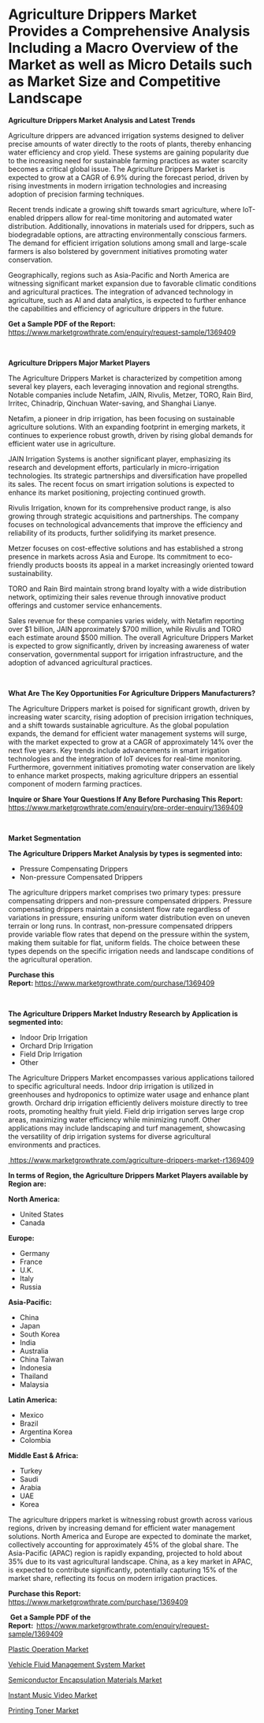<p><h1>Agriculture Drippers Market Provides a Comprehensive Analysis Including a Macro Overview of the Market as well as Micro Details such as Market Size and Competitive Landscape</h1></p><p><strong>Agriculture Drippers Market Analysis and Latest Trends</strong></p>
<p><p>Agriculture drippers are advanced irrigation systems designed to deliver precise amounts of water directly to the roots of plants, thereby enhancing water efficiency and crop yield. These systems are gaining popularity due to the increasing need for sustainable farming practices as water scarcity becomes a critical global issue. The Agriculture Drippers Market is expected to grow at a CAGR of 6.9% during the forecast period, driven by rising investments in modern irrigation technologies and increasing adoption of precision farming techniques.</p><p>Recent trends indicate a growing shift towards smart agriculture, where IoT-enabled drippers allow for real-time monitoring and automated water distribution. Additionally, innovations in materials used for drippers, such as biodegradable options, are attracting environmentally conscious farmers. The demand for efficient irrigation solutions among small and large-scale farmers is also bolstered by government initiatives promoting water conservation.</p><p>Geographically, regions such as Asia-Pacific and North America are witnessing significant market expansion due to favorable climatic conditions and agricultural practices. The integration of advanced technology in agriculture, such as AI and data analytics, is expected to further enhance the capabilities and efficiency of agriculture drippers in the future.</p></p>
<p><strong>Get a Sample PDF of the Report:&nbsp;</strong> <a href="https://www.marketgrowthrate.com/enquiry/request-sample/1369409">https://www.marketgrowthrate.com/enquiry/request-sample/1369409</a></p>
<p>&nbsp;</p>
<p><strong>Agriculture Drippers Major Market Players</strong></p>
<p><p>The Agriculture Drippers Market is characterized by competition among several key players, each leveraging innovation and regional strengths. Notable companies include Netafim, JAIN, Rivulis, Metzer, TORO, Rain Bird, Irritec, Chinadrip, Qinchuan Water-saving, and Shanghai Lianye.</p><p>Netafim, a pioneer in drip irrigation, has been focusing on sustainable agriculture solutions. With an expanding footprint in emerging markets, it continues to experience robust growth, driven by rising global demands for efficient water use in agriculture.</p><p>JAIN Irrigation Systems is another significant player, emphasizing its research and development efforts, particularly in micro-irrigation technologies. Its strategic partnerships and diversification have propelled its sales. The recent focus on smart irrigation solutions is expected to enhance its market positioning, projecting continued growth.</p><p>Rivulis Irrigation, known for its comprehensive product range, is also growing through strategic acquisitions and partnerships. The company focuses on technological advancements that improve the efficiency and reliability of its products, further solidifying its market presence.</p><p>Metzer focuses on cost-effective solutions and has established a strong presence in markets across Asia and Europe. Its commitment to eco-friendly products boosts its appeal in a market increasingly oriented toward sustainability.</p><p>TORO and Rain Bird maintain strong brand loyalty with a wide distribution network, optimizing their sales revenue through innovative product offerings and customer service enhancements.</p><p>Sales revenue for these companies varies widely, with Netafim reporting over $1 billion, JAIN approximately $700 million, while Rivulis and TORO each estimate around $500 million. The overall Agriculture Drippers Market is expected to grow significantly, driven by increasing awareness of water conservation, governmental support for irrigation infrastructure, and the adoption of advanced agricultural practices.</p></p>
<p>&nbsp;</p>
<p><strong>What Are The Key Opportunities For Agriculture Drippers Manufacturers?</strong></p>
<p><p>The Agriculture Drippers market is poised for significant growth, driven by increasing water scarcity, rising adoption of precision irrigation techniques, and a shift towards sustainable agriculture. As the global population expands, the demand for efficient water management systems will surge, with the market expected to grow at a CAGR of approximately 14% over the next five years. Key trends include advancements in smart irrigation technologies and the integration of IoT devices for real-time monitoring. Furthermore, government initiatives promoting water conservation are likely to enhance market prospects, making agriculture drippers an essential component of modern farming practices.</p></p>
<p><strong>Inquire or Share Your Questions If Any Before Purchasing This Report:</strong> <a href="https://www.marketgrowthrate.com/enquiry/pre-order-enquiry/1369409">https://www.marketgrowthrate.com/enquiry/pre-order-enquiry/1369409</a></p>
<p>&nbsp;</p>
<p><strong>Market Segmentation</strong></p>
<p><strong>The Agriculture Drippers Market Analysis by types is segmented into:</strong></p>
<p><ul><li>Pressure Compensating Drippers</li><li>Non-pressure Compensated Drippers</li></ul></p>
<p><p>The agriculture drippers market comprises two primary types: pressure compensating drippers and non-pressure compensated drippers. Pressure compensating drippers maintain a consistent flow rate regardless of variations in pressure, ensuring uniform water distribution even on uneven terrain or long runs. In contrast, non-pressure compensated drippers provide variable flow rates that depend on the pressure within the system, making them suitable for flat, uniform fields. The choice between these types depends on the specific irrigation needs and landscape conditions of the agricultural operation.</p></p>
<p><strong>Purchase this Report:&nbsp;</strong><a href="https://www.marketgrowthrate.com/purchase/1369409">https://www.marketgrowthrate.com/purchase/1369409</a></p>
<p>&nbsp;</p>
<p><strong>The Agriculture Drippers Market Industry Research by Application is segmented into:</strong></p>
<p><ul><li>Indoor Drip Irrigation</li><li>Orchard Drip Irrigation</li><li>Field Drip Irrigation</li><li>Other</li></ul></p>
<p><p>The Agriculture Drippers Market encompasses various applications tailored to specific agricultural needs. Indoor drip irrigation is utilized in greenhouses and hydroponics to optimize water usage and enhance plant growth. Orchard drip irrigation efficiently delivers moisture directly to tree roots, promoting healthy fruit yield. Field drip irrigation serves large crop areas, maximizing water efficiency while minimizing runoff. Other applications may include landscaping and turf management, showcasing the versatility of drip irrigation systems for diverse agricultural environments and practices.</p></p>
<p><a href="https://www.marketgrowthrate.com/agriculture-drippers-market-r1369409">&nbsp;https://www.marketgrowthrate.com/agriculture-drippers-market-r1369409</a></p>
<p><strong>In terms of Region, the Agriculture Drippers Market Players available by Region are:</strong></p>
<p>
    <p> <strong> North America: </strong>
        <ul>
            <li>United States</li>
            <li>Canada</li>
        </ul>
        </p> 
    <p> <strong> Europe: </strong>
        <ul>
            <li>Germany</li>
            <li>France</li>
            <li>U.K.</li>
            <li>Italy</li>
            <li>Russia</li>
        </ul>
        </p> 
    <p> <strong> Asia-Pacific: </strong>
        <ul>
            <li>China</li>
            <li>Japan</li>
            <li>South Korea</li>
            <li>India</li>
            <li>Australia</li>
            <li>China Taiwan</li>
            <li>Indonesia</li>
            <li>Thailand</li>
            <li>Malaysia</li>
        </ul>
        </p> 
    <p> <strong> Latin America: </strong>
        <ul>
            <li>Mexico</li>
            <li>Brazil</li>
            <li>Argentina Korea</li>
            <li>Colombia</li>
        </ul>
        </p> 
    <p> <strong> Middle East & Africa: </strong>
        <ul>
            <li>Turkey</li>
            <li>Saudi</li>
            <li>Arabia</li>
            <li>UAE</li>
            <li>Korea</li>
        </ul>
    </p>
    </p>
<p><p>The agriculture drippers market is witnessing robust growth across various regions, driven by increasing demand for efficient water management solutions. North America and Europe are expected to dominate the market, collectively accounting for approximately 45% of the global share. The Asia-Pacific (APAC) region is rapidly expanding, projected to hold about 35% due to its vast agricultural landscape. China, as a key market in APAC, is expected to contribute significantly, potentially capturing 15% of the market share, reflecting its focus on modern irrigation practices.</p></p>
<p><strong>Purchase this Report: </strong><a href="https://www.marketgrowthrate.com/purchase/1369409">https://www.marketgrowthrate.com/purchase/1369409</a></p>
<p>&nbsp;<strong>Get a Sample PDF of the Report:&nbsp;&nbsp;</strong><a href="https://www.marketgrowthrate.com/enquiry/request-sample/1369409">https://www.marketgrowthrate.com/enquiry/request-sample/1369409</a></p>
<p><strong></strong></p>
<p><p><a href="https://www.linkedin.com/pulse/navigating-global-plastic-operation-market-from-trends-uu30f">Plastic Operation Market</a></p><p><a href="https://github.com/AshikRahman991/Market-Research-Report-List-1/blob/main/vehicle-fluid-management-system-market.md">Vehicle Fluid Management System Market</a></p><p><a href="https://issuu.com/reportprime-2/docs/semiconductor-encapsulation-materia_44107236779ef0">Semiconductor Encapsulation Materials Market</a></p><p><a href="https://www.linkedin.com/pulse/global-instant-music-video-market-focus-product-type-short-m5kvf">Instant Music Video Market</a></p><p><a href="https://github.com/napierswinnyfg/Market-Research-Report-List-1/blob/main/printing-toner-market.md">Printing Toner Market</a></p></p>